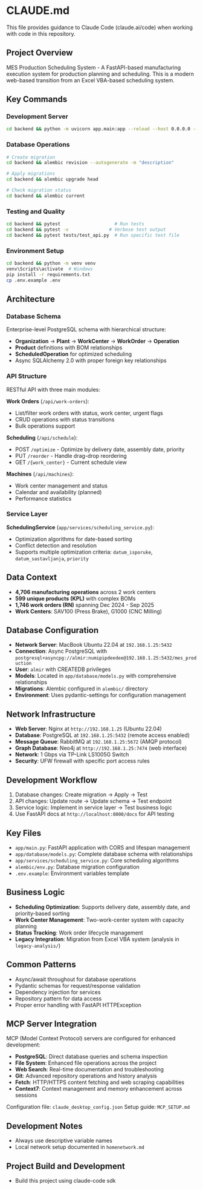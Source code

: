 # CLAUDE.md

This file provides guidance to Claude Code (claude.ai/code) when working with code in this repository.

## Project Overview
MES Production Scheduling System - A FastAPI-based manufacturing execution system for production planning and scheduling. This is a modern web-based transition from an Excel VBA-based scheduling system.

## Key Commands

### Development Server
```bash
cd backend && python -m uvicorn app.main:app --reload --host 0.0.0.0 --port 8000
```

### Database Operations
```bash
# Create migration
cd backend && alembic revision --autogenerate -m "description"

# Apply migrations
cd backend && alembic upgrade head

# Check migration status
cd backend && alembic current
```

### Testing and Quality
```bash
cd backend && pytest                    # Run tests
cd backend && pytest -v               # Verbose test output
cd backend && pytest tests/test_api.py  # Run specific test file
```

### Environment Setup
```bash
cd backend && python -m venv venv
venv\Scripts\activate  # Windows
pip install -r requirements.txt
cp .env.example .env
```

## Architecture

### Database Schema
Enterprise-level PostgreSQL schema with hierarchical structure:
- **Organization** → **Plant** → **WorkCenter** → **WorkOrder** → **Operation**
- **Product** definitions with BOM relationships
- **ScheduledOperation** for optimized scheduling
- Async SQLAlchemy 2.0 with proper foreign key relationships

### API Structure
RESTful API with three main modules:

**Work Orders** (`/api/work-orders`):
- List/filter work orders with status, work center, urgent flags
- CRUD operations with status transitions
- Bulk operations support

**Scheduling** (`/api/schedule`):
- POST `/optimize` - Optimize by delivery date, assembly date, priority
- PUT `/reorder` - Handle drag-drop reordering
- GET `/{work_center}` - Current schedule view

**Machines** (`/api/machines`):
- Work center management and status
- Calendar and availability (planned)
- Performance statistics

### Service Layer
**SchedulingService** (`app/services/scheduling_service.py`):
- Optimization algorithms for date-based sorting
- Conflict detection and resolution
- Supports multiple optimization criteria: `datum_isporuke`, `datum_sastavljanja`, `priority`

## Data Context
- **4,706 manufacturing operations** across 2 work centers
- **599 unique products (KPL)** with complex BOMs
- **1,746 work orders (RN)** spanning Dec 2024 - Sep 2025
- **Work Centers**: SAV100 (Press Brake), G1000 (CNC Milling)

## Database Configuration
- **Network Server**: MacBook Ubuntu 22.04 at `192.168.1.25:5432`
- **Connection**: Async PostgreSQL with `postgresql+asyncpg://almir:numipipdeedee@192.168.1.25:5432/mes_production`
- **User**: `almir` with CREATEDB privileges
- **Models**: Located in `app/database/models.py` with comprehensive relationships
- **Migrations**: Alembic configured in `alembic/` directory
- **Environment**: Uses pydantic-settings for configuration management

## Network Infrastructure
- **Web Server**: Nginx at `http://192.168.1.25` (Ubuntu 22.04)
- **Database**: PostgreSQL at `192.168.1.25:5432` (remote access enabled)
- **Message Queue**: RabbitMQ at `192.168.1.25:5672` (AMQP protocol)
- **Graph Database**: Neo4j at `http://192.168.1.25:7474` (web interface)
- **Network**: 1 Gbps via TP-Link LS1005G Switch
- **Security**: UFW firewall with specific port access rules

## Development Workflow
1. Database changes: Create migration → Apply → Test
2. API changes: Update route → Update schema → Test endpoint
3. Service logic: Implement in service layer → Test business logic
4. Use FastAPI docs at `http://localhost:8000/docs` for API testing

## Key Files
- `app/main.py`: FastAPI application with CORS and lifespan management
- `app/database/models.py`: Complete database schema with relationships
- `app/services/scheduling_service.py`: Core scheduling algorithms
- `alembic/env.py`: Database migration configuration
- `.env.example`: Environment variables template

## Business Logic
- **Scheduling Optimization**: Supports delivery date, assembly date, and priority-based sorting
- **Work Center Management**: Two-work-center system with capacity planning
- **Status Tracking**: Work order lifecycle management
- **Legacy Integration**: Migration from Excel VBA system (analysis in `legacy-analysis/`)

## Common Patterns
- Async/await throughout for database operations
- Pydantic schemas for request/response validation
- Dependency injection for services
- Repository pattern for data access
- Proper error handling with FastAPI HTTPException

## MCP Server Integration
MCP (Model Context Protocol) servers are configured for enhanced development:
- **PostgreSQL**: Direct database queries and schema inspection
- **File System**: Enhanced file operations across the project
- **Web Search**: Real-time documentation and troubleshooting
- **Git**: Advanced repository operations and history analysis
- **Fetch**: HTTP/HTTPS content fetching and web scraping capabilities
- **Context7**: Context management and memory enhancement across sessions

Configuration file: `claude_desktop_config.json`
Setup guide: `MCP_SETUP.md`


## Development Notes
- Always use descriptive variable names
- Local network setup documented in `homenetwork.md`

## Project Build and Development

- Build this project using claude-code sdk